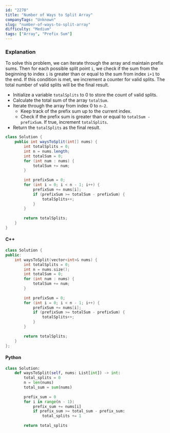```yaml
---
id: "2270"
title: "Number of Ways to Split Array"
companyTags: "Unknown"
slug: "number-of-ways-to-split-array"
difficulty: "Medium"
tags: ["Array", "Prefix Sum"]
---
```


### Explanation
To solve this problem, we can iterate through the array and maintain prefix sums. Then for each possible split point `i`, we check if the sum from the beginning to index `i` is greater than or equal to the sum from index `i+1` to the end. If this condition is met, we increment a counter for valid splits. The total number of valid splits will be the final result.

- Initialize a variable `totalSplits` to 0 to store the count of valid splits.
- Calculate the total sum of the array `totalSum`.
- Iterate through the array from index 0 to `n-2`.
  - Keep track of the prefix sum up to the current index.
  - Check if the prefix sum is greater than or equal to `totalSum - prefixSum`. If true, increment `totalSplits`.
- Return the `totalSplits` as the final result.

```java
class Solution {
    public int waysToSplit(int[] nums) {
        int totalSplits = 0;
        int n = nums.length;
        int totalSum = 0;
        for (int num : nums) {
            totalSum += num;
        }
        
        int prefixSum = 0;
        for (int i = 0; i < n - 1; i++) {
            prefixSum += nums[i];
            if (prefixSum >= totalSum - prefixSum) {
                totalSplits++;
            }
        }
        
        return totalSplits;
    }
}
```

#### C++
```cpp
class Solution {
public:
    int waysToSplit(vector<int>& nums) {
        int totalSplits = 0;
        int n = nums.size();
        int totalSum = 0;
        for (int num : nums) {
            totalSum += num;
        }
        
        int prefixSum = 0;
        for (int i = 0; i < n - 1; i++) {
            prefixSum += nums[i];
            if (prefixSum >= totalSum - prefixSum) {
                totalSplits++;
            }
        }
        
        return totalSplits;
    }
};
```

#### Python
```python
class Solution:
    def waysToSplit(self, nums: List[int]) -> int:
        total_splits = 0
        n = len(nums)
        total_sum = sum(nums)
        
        prefix_sum = 0
        for i in range(n - 1):
            prefix_sum += nums[i]
            if prefix_sum >= total_sum - prefix_sum:
                total_splits += 1
        
        return total_splits
```